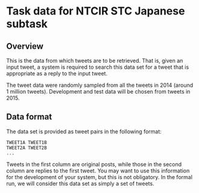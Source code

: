 # Task data for NTCIR STC Japanese subtask

## Overview

This is the data from which tweets are to be retrieved.  That is,
given an input tweet, a system is required to search this data set for
a tweet that is appropriate as a reply to the input tweet.

The tweet data were randomly sampled from all the tweets in 2014
(around 1 million tweets).  Development and test data will be chosen
from tweets in 2015.

## Data format

The data set is provided as tweet pairs in the following format:

```
TWEET1A TWEET1B
TWEET2A TWEET2B
...
```

Tweets in the first column are original posts, while those in the
second column are replies to the first tweet.  You may want to use
this information for the development of your system, but this is not
obligatory.  In the formal run, we will consider this data set as
simply a set of tweets.

